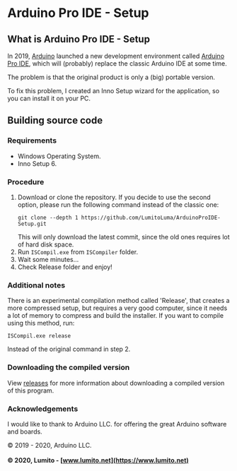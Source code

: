 # Arduino Pro IDE - Setup

## What is Arduino Pro IDE - Setup
In 2019, [Arduino](https://arduino.cc) launched a new development environment called [Arduino Pro IDE](https://github.com/arduino/arduino-pro-ide), which will (probably) replace the classic Arduino IDE at some time.

The problem is that the original product is only a (big) portable version.

To fix this problem, I created an Inno Setup wizard for the application, so you can install it on your PC.

## Building source code
### Requirements
-   Windows Operating System.
-   Inno Setup 6.

### Procedure
1.  Download or clone the repository. If you decide to use the second option, please run the following command instead of the classic one:
    ```batch
    git clone --depth 1 https://github.com/LumitoLuma/ArduinoProIDE-Setup.git
    ```
    This will only download the latest commit, since the old ones requires lot of hard disk space.
2.  Run `ISCompil.exe` from `ISCompiler` folder.
3.  Wait some minutes...
4.  Check Release folder and enjoy!

### Additional notes
There is an experimental compilation method called 'Release', that creates a more compressed setup, but requires a very good computer, since it needs a lot of memory to compress and build the installer. If you want to compile using this method, run:
```batch
ISCompil.exe release
```
Instead of the original command in step 2.

### Downloading the compiled version
View [releases](https://github.com/LumitoLuma/ArduinoProIDE-Setup/releases) for more information about downloading a compiled version of this program.

### Acknowledgements
I would like to thank to Arduino LLC. for offering the great Arduino software and boards.

© 2019 - 2020, Arduino LLC.
<br><br>
**© 2020, Lumito - [www.lumito.net](https://www.lumito.net)**

